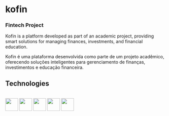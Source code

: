 # <left> kofin</left>

<h3>Fintech Project</h3>
<p>Kofin is a platform developed as part of an academic project, providing smart solutions for managing finances, investments, and financial education.</p>

<p>Kofin é uma plataforma desenvolvida como parte de um projeto acadêmico, oferecendo soluções inteligentes para gerenciamento de finanças, investimentos e educação financeira.</p>

## Technologies

</br><img src="https://cdn.jsdelivr.net/gh/devicons/devicon/icons/figma/figma-original.svg" width="40" height="40"/> 
<img src="https://cdn.jsdelivr.net/gh/devicons/devicon/icons/html5/html5-original.svg" width="40" height="40" />
<img src="https://cdn.jsdelivr.net/gh/devicons/devicon/icons/css3/css3-original.svg" width="40" height="40" />
<img src="https://cdn.jsdelivr.net/gh/devicons/devicon/icons/bootstrap/bootstrap-original.svg" width="40" height="40" />
<img src="https://cdn.jsdelivr.net/gh/devicons/devicon@latest/icons/javascript/javascript-original.svg" width="40" height="40"  />
